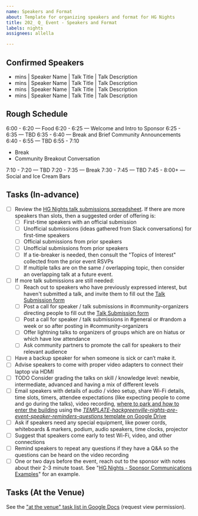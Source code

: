 ```yaml
---
name: Speakers and Format
about: Template for organizing speakers and format for HG Nights
title: 202_ Q_ Event - Speakers and Format
labels: nights
assignees: allella

---
```


## Confirmed Speakers

- mins  | Speaker Name | Talk Title | Talk Description
- mins  | Speaker Name | Talk Title | Talk Description
- mins  | Speaker Name | Talk Title | Talk Description
- mins  | Speaker Name | Talk Title | Talk Description


## Rough Schedule

6:00 - 6:20 — Food
6:20 - 6:25 — Welcome and Intro to Sponsor
6:25 - 6:35 — TBD
6:35 - 6:40 — Break and Brief Community Announcements
6:40 - 6:55 — TBD
6:55 - 7:10

- Break
- Community Breakout Conversation

7:10 - 7:20 — TBD
7:20 - 7:35 — Break
7:30 - 7:45 — TBD
7:45 - 8:00+ — Social and Ice Cream Bars


## Tasks (In-advance)
- [ ] Review the [HG Nights talk submissions spreadsheet](https://docs.google.com/spreadsheets/d/1jOvH-iBS9c84flUriNKxrvy25KTS8FnhHuto4PkaXt4/edit?gid=359534720#gid=359534720).  If there are more speakers than slots, then a suggested order of offering is:
  - [ ] First-time speakers with an official submission
  - [ ] Unofficial submissions (ideas gathered from Slack conversations) for first-time speakers
  - [ ] Official submissions from prior speakers
  - [ ] Unofficial submissions from prior speakers
  - [ ] If a tie-breaker is needed, then consult the "Topics of Interest" collected from the prior event RSVPs
  - [ ] If multiple talks are on the same / overlapping topic, then consider an overlapping talk at a future event.
- [ ] If more talk submissions are still needed:
  - [ ] Reach out to speakers who have previously expressed interest, but haven't submitted a talk, and invite them to fill out the [Talk Submission form](https://forms.gle/gudqeQwpjQmR7QLV6)
  - [ ] Post a call for speaker / talk submissions in #community-organizers directing people to fill out the [Talk Submission form](https://forms.gle/gudqeQwpjQmR7QLV6)
  - [ ] Post a call for speaker / talk submissions in #general or #random a week or so after posting in #community-organizers
  - [ ] Offer lightning talks to organizers of groups which are on hiatus or which have low attendance
  - [ ] Ask community partners to promote the call for speakers to their relevant audience
- [ ] Have a backup speaker for when someone is sick or can’t make it.
- [ ] Advise speakers to come with proper video adapters to connect their laptop via HDMI
- [ ] TODO Consider grading the talks on skill / knowledge level: newbie, intermediate, advanced and having a mix of different levels
- [ ] Email speakers with details of audio / video setup, share Wi-Fi details, time slots, timers, attendee expectations (like expecting people to come and go during the talks), video recording, [where to park and how to enter the building](https://joinopenworks.com/guest-access) using the [_TEMPLATE-hackgreenville-nights-pre-event-speaker-reminders-questions_ template on Google Drive](https://drive.google.com/drive/folders/17wq1n9VCUMTiyZSKHL61mW6Xte5DKWjb)
- [ ] Ask if speakers need any special equipment, like power cords, whiteboards & markers, podium, audio speakers, time clocks, projector
- [ ] Suggest that speakers come early to test Wi-Fi, video, and other connections
- [ ] Remind speakers to repeat any questions if they have a Q&A so the questions can be heard on the video recording
- [ ] One or two days before the event, reach out to the sponsor with notes about their 2-3 minute toast. See "[HG Nights - Sponsor Communications Examples](https://docs.google.com/document/d/1WKbh_MVxDDwmUQ4HLQNd6CKACxq34Icwhnyp0mgEyUE/)" for an example.

## Tasks (At the Venue)
See the ["at the venue" task list in Google Docs](https://docs.google.com/document/d/125rjwgs5GkJndW0W2NQOFAGp6f8dV33HrctWKhtORXk/edit?tab=t.0#heading=h.pca2joh7qaw8) (request view permission).
